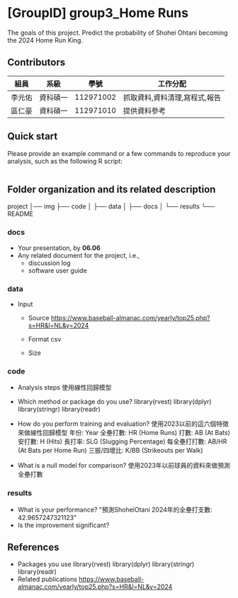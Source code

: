 # [GroupID] group3_Home Runs

The goals of this project.
Predict the probability of Shohei Ohtani becoming the 2024 Home Run King.

## Contributors
|組員|系級|學號|工作分配|
|-|-|-|-|
|李元佑|資科碩一|112971002|抓取資料,資料清理,寫程式,報告| 
|區仁豪|資科碩一|112971010|提供資料參考|

## Quick start
Please provide an example command or a few commands to reproduce your analysis, such as the following R script:
```R
```

## Folder organization and its related description
project
│── img
├── code
│
├── data
│
├── docs
│
└── results
    └── README


### docs
* Your presentation, by **06.06**
* Any related document for the project, i.e.,
  * discussion log
  * software user guide

### data
* Input
  * Source
  https://www.baseball-almanac.com/yearly/top25.php?s=HR&l=NL&y=2024
  
  * Format
  csv
  * Size

### code
* Analysis steps 使用線性回歸模型
* Which method or package do you use?
library(rvest)
library(dplyr)
library(stringr)
library(readr)

* How do you perform training and evaluation?
使用2023以前的這六個特徵來做線性回歸模型
年份: Year
全壘打數: HR (Home Runs)
打數: AB (At Bats)
安打數: H (Hits)
長打率: SLG (Slugging Percentage)
每全壘打打數: AB/HR (At Bats per Home Run)
三振/四壞比: K/BB (Strikeouts per Walk)
* What is a null model for comparison?
使用2023年以前球員的資料來做預測全壘打數
### results
* What is your performance? 
"預測ShoheiOtani 2024年的全壘打支數:  42.9657247321123"
* Is the improvement significant?

## References
* Packages you use
library(rvest)
library(dplyr)
library(stringr)
library(readr)
* Related publications
https://www.baseball-almanac.com/yearly/top25.php?s=HR&l=NL&y=2024
